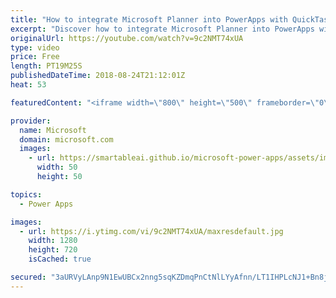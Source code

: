 ```yaml
---
title: "How to integrate Microsoft Planner into PowerApps with QuickTask"
excerpt: "Discover how to integrate Microsoft Planner into PowerApps with the QuickTask sample template. QuickTask allows you to triage your Outlook emails quickly into plans using Microsoft Planner.   Learn more: https://web.powerapps.com/home?sampleapp_preview=quicktask"
originalUrl: https://youtube.com/watch?v=9c2NMT74xUA
type: video
price: Free
length: PT19M25S
publishedDateTime: 2018-08-24T21:12:01Z
heat: 53

featuredContent: "<iframe width=\"800\" height=\"500\" frameborder=\"0\" src=\"https://www.youtube.com/embed/9c2NMT74xUA\" allow=\"accelerometer; autoplay; encrypted-media; gyroscope; picture-in-picture\" allowfullscreen></iframe>"

provider:
  name: Microsoft
  domain: microsoft.com
  images:
    - url: https://smartableai.github.io/microsoft-power-apps/assets/images/organizations/microsoft.com-50x50.jpg
      width: 50
      height: 50

topics:
  - Power Apps

images:
  - url: https://i.ytimg.com/vi/9c2NMT74xUA/maxresdefault.jpg
    width: 1280
    height: 720
    isCached: true

secured: "3aURVyLAnp9N1EwUBCx2nng5sqKZDmqPnCtNlLYyAfnn/LT1IHPLcNJ1+Bn8j2ep5at74lrqu2Qqat5Jgw1zr3OatYgVdI5JlGgWJNXY0WU4TI01/ooW5Zv/ZbqS2McJu5xadpJsGoXCKxQ7F4yz4sQRR4optcV9gdfE2cSH7ys8LBE69WdHYFZLOcXx3dRmfT6woNkLk79K0r03S8MiU9cbovbWASZX9mWEoCqUXW5LPUkXMrspBBjOSpbvIwGUnLftXiCc3c84bQGhv21hZGP0mCcOWAKtQ/mzuz0WhGs42KSd0JTUp/615Rdw2fvwpv2vL6CDZb+wMIkX3gQb52CapBc7xbD9ac5uEWHYBDHjZTMhoGTRJeb2AKTcHYNW9bSMfQjbUbapuDaiL2oXFMfaJmVMSYqHJM1nHTmUyS0=;Ok1GOlTD9XC0ndxZXNpVIg=="
---
```


